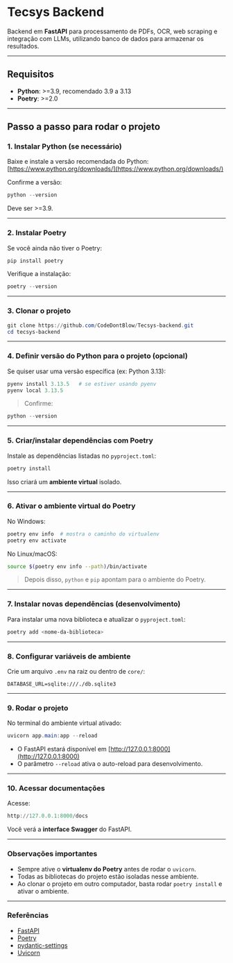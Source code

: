 # Tecsys Backend

Backend em **FastAPI** para processamento de PDFs, OCR, web scraping e integração com LLMs, utilizando banco de dados para armazenar os resultados.

---

## Requisitos

* **Python**: >=3.9, recomendado 3.9 a 3.13
* **Poetry**: >=2.0
---

## Passo a passo para rodar o projeto

### 1. Instalar Python (se necessário)

Baixe e instale a versão recomendada do Python:
[https://www.python.org/downloads/](https://www.python.org/downloads/)

Confirme a versão:

```powershell
python --version
```

Deve ser >=3.9.

---

### 2. Instalar Poetry

Se você ainda não tiver o Poetry:

```powershell
pip install poetry
```

Verifique a instalação:

```powershell
poetry --version
```

---

### 3. Clonar o projeto

```powershell
git clone https://github.com/CodeDontBlow/Tecsys-backend.git
cd tecsys-backend
```

---

### 4. Definir versão do Python para o projeto (opcional)

Se quiser usar uma versão específica (ex: Python 3.13):

```powershell
pyenv install 3.13.5   # se estiver usando pyenv
pyenv local 3.13.5
```

> Confirme:

```powershell
python --version
```

---

### 5. Criar/instalar dependências com Poetry

Instale as dependências listadas no `pyproject.toml`:

```powershell
poetry install
```

Isso criará um **ambiente virtual** isolado.

---

### 6. Ativar o ambiente virtual do Poetry

No Windows:

```powershell
poetry env info  # mostra o caminho do virtualenv
poetry env activate
```

No Linux/macOS:

```bash
source $(poetry env info --path)/bin/activate
```

> Depois disso, `python` e `pip` apontam para o ambiente do Poetry.

---

### 7. Instalar novas dependências (desenvolvimento)

Para instalar uma nova biblioteca e atualizar o `pyproject.toml`:

```powershell
poetry add <nome-da-biblioteca>
```

---

### 8. Configurar variáveis de ambiente

Crie um arquivo `.env` na raiz ou dentro de `core/`:

```env
DATABASE_URL=sqlite:///./db.sqlite3
```

---

### 9. Rodar o projeto

No terminal do ambiente virtual ativado:

```powershell
uvicorn app.main:app --reload
```

* O FastAPI estará disponível em [http://127.0.0.1:8000](http://127.0.0.1:8000)
* O parâmetro `--reload` ativa o auto-reload para desenvolvimento.

---

### 10. Acessar documentações

Acesse:

```powershell
http://127.0.0.1:8000/docs
```

Você verá a **interface Swagger** do FastAPI.

---

### Observações importantes

* Sempre ative o **virtualenv do Poetry** antes de rodar o `uvicorn`.
* Todas as bibliotecas do projeto estão isoladas nesse ambiente.
* Ao clonar o projeto em outro computador, basta rodar `poetry install` e ativar o ambiente.

---

### Referências

* [FastAPI](https://fastapi.tiangolo.com/)
* [Poetry](https://python-poetry.org/)
* [pydantic-settings](https://pydantic-docs.helpmanual.io/usage/settings/)
* [Uvicorn](https://www.uvicorn.org/)
